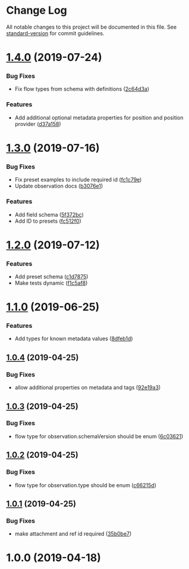 # Change Log

All notable changes to this project will be documented in this file. See [standard-version](https://github.com/conventional-changelog/standard-version) for commit guidelines.

# [1.4.0](https://github.com/digidem/mapeo-schema/compare/v1.3.0...v1.4.0) (2019-07-24)


### Bug Fixes

* Fix flow types from schema with definitions ([2c64d3a](https://github.com/digidem/mapeo-schema/commit/2c64d3a))


### Features

* Add additional optional metadata properties for position and position provider ([d37a158](https://github.com/digidem/mapeo-schema/commit/d37a158))



# [1.3.0](https://github.com/digidem/mapeo-schema/compare/v1.2.0...v1.3.0) (2019-07-16)


### Bug Fixes

* Fix preset examples to include required id ([fc1c79e](https://github.com/digidem/mapeo-schema/commit/fc1c79e))
* Update observation docs ([b3076e1](https://github.com/digidem/mapeo-schema/commit/b3076e1))


### Features

* Add field schema ([5f372bc](https://github.com/digidem/mapeo-schema/commit/5f372bc))
* Add ID to presets ([fc512f0](https://github.com/digidem/mapeo-schema/commit/fc512f0))



# [1.2.0](https://github.com/digidem/mapeo-schema/compare/v1.1.0...v1.2.0) (2019-07-12)


### Features

* Add preset schema ([c1d7875](https://github.com/digidem/mapeo-schema/commit/c1d7875))
* Make tests dynamic ([f1c5af8](https://github.com/digidem/mapeo-schema/commit/f1c5af8))



# [1.1.0](https://github.com/digidem/mapeo-schema/compare/v1.0.4...v1.1.0) (2019-06-25)


### Features

* Add types for known metadata values ([8dfeb1d](https://github.com/digidem/mapeo-schema/commit/8dfeb1d))



## [1.0.4](https://github.com/digidem/mapeo-schema/compare/v1.0.3...v1.0.4) (2019-04-25)


### Bug Fixes

* allow additional properties on metadata and tags ([92e19a3](https://github.com/digidem/mapeo-schema/commit/92e19a3))



## [1.0.3](https://github.com/digidem/mapeo-schema/compare/v1.0.2...v1.0.3) (2019-04-25)


### Bug Fixes

* flow type for observation.schemaVersion should be enum ([6c03621](https://github.com/digidem/mapeo-schema/commit/6c03621))



## [1.0.2](https://github.com/digidem/mapeo-schema/compare/v1.0.1...v1.0.2) (2019-04-25)


### Bug Fixes

* flow type for observation.type should be enum ([c66215d](https://github.com/digidem/mapeo-schema/commit/c66215d))



## [1.0.1](https://github.com/digidem/mapeo-schema/compare/v1.0.0...v1.0.1) (2019-04-25)


### Bug Fixes

* make attachment and ref id required ([35b0be7](https://github.com/digidem/mapeo-schema/commit/35b0be7))



# 1.0.0 (2019-04-18)
